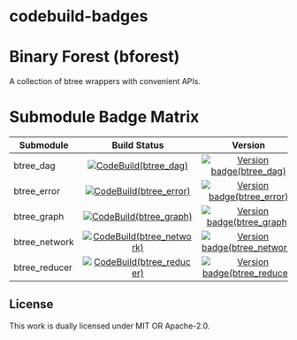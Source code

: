 # codebuild-badges

# Binary Forest (bforest)


[comment]: <> ([![CodeBuild&#40;bforest&#41;]][CodeBuild&#40;bforest&#41;])

[comment]: <> ([![Version badge&#40;bforest&#41;]][crates.io&#40;bforest&#41;])

[comment]: <> ([![Docs badge&#40;bforest&#41;]][docs.rs&#40;bforest&#41;])

[comment]: <> ([CodeBuild&#40;bforest&#41;]: https://codebuild.us-east-1.amazonaws.com/badges?uuid=eyJlbmNyeXB0ZWREYXRhIjoicmZRVkFrUmkrUitmWlZOa2k5dE1YQVBxNHNjZG1FTndJUnlWbzJFYmY0Q2FoaVQzTlZIc0kwSi9CZ2FHZjZWZVhFdUR1V3pDd1JKQUdvZUlEYTh6b0ZRPSIsIml2UGFyYW1ldGVyU3BlYyI6IlBpZ3hmVU5VY245dHBvNDMiLCJtYXRlcmlhbFNldFNlcmlhbCI6MX0%3D&branch=main)

[comment]: <> ([Version badge&#40;bforest&#41;]: https://img.shields.io/crates/v/bforest)

[comment]: <> ([crates.io&#40;bforest&#41;]: https://crates.io/crates/bforest)

[comment]: <> ([Docs badge&#40;bforest&#41;]: https://img.shields.io/badge/docs.rs-rustdoc-blue)

[comment]: <> ([docs.rs&#40;bforest&#41;]: https://docs.rs/bforest/)

A collection of btree wrappers with convenient APIs.

[CodeBuild(btree_graph)]: https://codebuild.us-east-1.amazonaws.com/badges?uuid=eyJlbmNyeXB0ZWREYXRhIjoieHIxcGJtRmZGZWNFUFZxSS81QzBSM2daVkhkV3o2RGc3UWJHYk5FK0djVlF0OGdIbFhKbllUcktEU3NpTUlLU1R1dDNoQkVGdHlHeFRldW44T3BseFFVPSIsIml2UGFyYW1ldGVyU3BlYyI6IkJoRDNJVXIvckN1MU9tYlMiLCJtYXRlcmlhbFNldFNlcmlhbCI6MX0%3D&branch=main
[Version badge(btree_graph)]: https://img.shields.io/crates/v/btree_graph
[crates.io(btree_graph)]: https://crates.io/crates/btree_graph
[Docs badge(btree_graph)]: https://img.shields.io/badge/docs.rs-rustdoc-blue
[docs.rs(btree_graph)]: https://docs.rs/btree_graph/

[CodeBuild(btree_network)]: https://codebuild.us-east-1.amazonaws.com/badges?uuid=eyJlbmNyeXB0ZWREYXRhIjoidm9wRDJYSzlzMm02RDhvTllnRXBaTXRBclZzaEhQREVySnZiMjVybzQ1QTJOODBiY3VKUzg0WmR4bzFJV3p6N3JOL1lEMitMT1RZTGNkQ3JtblZqam9FPSIsIml2UGFyYW1ldGVyU3BlYyI6IklCWVc3T01oZFJSQnVwRWIiLCJtYXRlcmlhbFNldFNlcmlhbCI6MX0%3D&branch=main
[Version badge(btree_network)]: https://img.shields.io/crates/v/btree_network
[crates.io(btree_network)]: https://crates.io/crates/btree_network
[Docs badge(btree_network)]: https://img.shields.io/badge/docs.rs-rustdoc-blue
[docs.rs(btree_network)]: https://docs.rs/btree_network/

[CodeBuild(btree_reducer)]: https://codebuild.us-east-1.amazonaws.com/badges?uuid=eyJlbmNyeXB0ZWREYXRhIjoiSnZBOG1xd1FpMkRGSWM4M0dINFFudWZhM0NhaXdkR3V6YzIyc2FwK3hpWmZRcytvdHlMeDFXL3NKUTBnK3RsclY2aXo4NDFwNVVqbiszWUtObTk3cWFFPSIsIml2UGFyYW1ldGVyU3BlYyI6Ii9mQTBQN1cyTnd4NklZeGIiLCJtYXRlcmlhbFNldFNlcmlhbCI6MX0%3D&branch=main
[Version badge(btree_reducer)]: https://img.shields.io/crates/v/btree_reducer
[crates.io(btree_reducer)]: https://crates.io/crates/btree_reducer
[Docs badge(btree_reducer)]: https://img.shields.io/badge/docs.rs-rustdoc-blue
[docs.rs(btree_reducer)]: https://docs.rs/btree_reducer/

[CodeBuild(btree_dag)]: https://codebuild.us-east-1.amazonaws.com/badges?uuid=eyJlbmNyeXB0ZWREYXRhIjoiQ3dscGZZSUxvTm0wU0R2SVVGVnJ0dnh1bENNazNVaW42VncwcTZVOVZEeVBBZzRvaUNDZEV4Rm1xQ3kycVM3cmR5MGN0dC9iQkZMbXNkeG52Uk9yMG1RPSIsIml2UGFyYW1ldGVyU3BlYyI6InVRby9LeitwNTVkN0JTUWIiLCJtYXRlcmlhbFNldFNlcmlhbCI6MX0%3D&branch=main
[Version badge(btree_dag)]: https://img.shields.io/crates/v/btree_dag
[crates.io(btree_dag)]: https://crates.io/crates/btree_dag
[Docs badge(btree_dag)]: https://img.shields.io/badge/docs.rs-rustdoc-blue
[docs.rs(btree_dag)]: https://docs.rs/btree_dag/

[CodeBuild(btree_error)]: https://codebuild.us-east-1.amazonaws.com/badges?uuid=eyJlbmNyeXB0ZWREYXRhIjoiaWV1SWhZbW5QTEhoL0lnZEpKb1ZxZGNQUnlDZStkQ01yTWhSMm5wUFNTc0xLRlUyQ1JUdkwvKzRhRTQ0c1YxOGNRTzJORjY4T2d1WFRsSWRJMy9hS0Q0PSIsIml2UGFyYW1ldGVyU3BlYyI6IkE5dE1Fa2xwdUZNVmU2eFYiLCJtYXRlcmlhbFNldFNlcmlhbCI6MX0%3D&branch=main
[Version badge(btree_error)]: https://img.shields.io/crates/v/btree_error
[crates.io(btree_error)]: https://crates.io/crates/btree_error
[Docs badge(btree_error)]: https://img.shields.io/badge/docs.rs-rustdoc-blue
[docs.rs(btree_error)]: https://docs.rs/btree_error/

# Submodule Badge Matrix
 
| Submodule          | Build Status                                                  | Version                                                             | Documentation                                                  |
| ---------------- | :-------------------------------------------------------------: | :-----------------------------------------------------------------: | :------------------------------------------------------------: |
| btree_dag        | [![CodeBuild(btree_dag)]][CodeBuild(btree_dag)]                 | [![Version badge(btree_dag)]][crates.io(btree_dag)]                 | [![Docs badge(btree_dag)]][docs.rs(btree_dag)]                 |
| btree_error      | [![CodeBuild(btree_error)]][CodeBuild(btree_error)]             | [![Version badge(btree_error)]][crates.io(btree_error)]             | [![Docs badge(btree_error)]][docs.rs(btree_error)]             |
| btree_graph      | [![CodeBuild(btree_graph)]][CodeBuild(btree_graph)]             | [![Version badge(btree_graph)]][crates.io(btree_graph)]             | [![Docs badge(btree_graph)]][docs.rs(btree_graph)]             |
| btree_network    | [![CodeBuild(btree_network)]][CodeBuild(btree_network)]         | [![Version badge(btree_network)]][crates.io(btree_network)]         | [![Docs badge(btree_network)]][docs.rs(btree_network)]         |
| btree_reducer    | [![CodeBuild(btree_reducer)]][CodeBuild(btree_reducer)]         | [![Version badge(btree_reducer)]][crates.io(btree_reducer)]         | [![Docs badge(btree_reducer)]][docs.rs(btree_reducer)]         |

## License

This work is dually licensed under MIT OR Apache-2.0.